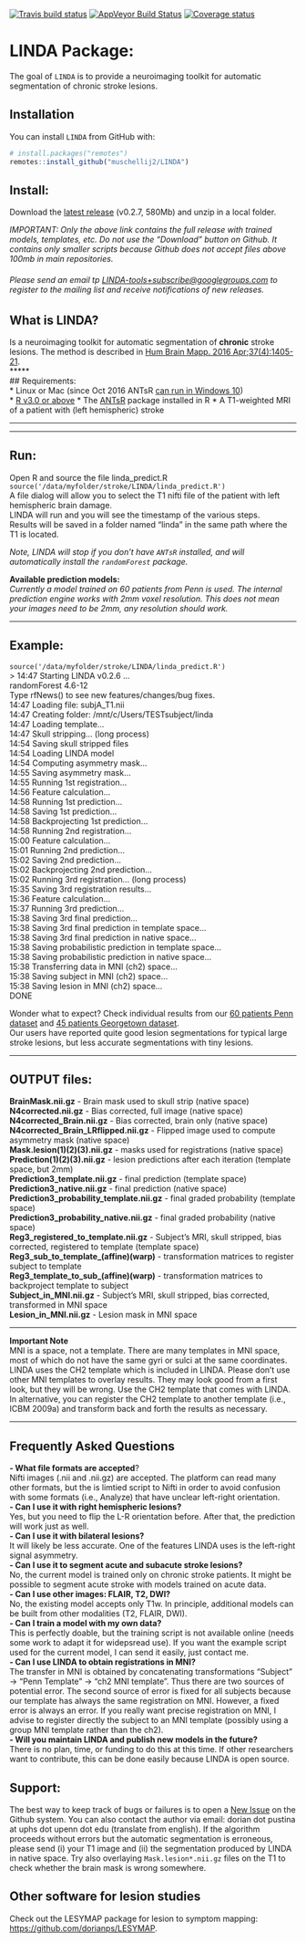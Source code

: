
[![Travis build
status](https://travis-ci.com/muschellij2/LINDA.svg?branch=master)](https://travis-ci.com/muschellij2/LINDA)
[![AppVeyor Build
Status](https://ci.appveyor.com/api/projects/status/github/muschellij2/LINDA?branch=master&svg=true)](https://ci.appveyor.com/project/muschellij2/LINDA)
[![Coverage
status](https://codecov.io/gh/muschellij2/LINDA/branch/master/graph/badge.svg)](https://codecov.io/gh/muschellij2/LINDA)
<!-- README.md is generated from README.Rmd. Please edit that file -->

# LINDA Package:

The goal of `LINDA` is to provide a neuroimaging toolkit for automatic
segmentation of chronic stroke lesions.

## Installation

You can install `LINDA` from GitHub with:

``` r
# install.packages("remotes")
remotes::install_github("muschellij2/LINDA")
```

## Install:

Download the [latest
release](https://github.com/dorianps/LINDA/releases/download/0.2.7/LINDA_v0.2.7.zip)
(v0.2.7, 580Mb) and unzip in a local folder.

*IMPORTANT: Only the above link contains the full release with trained
models, templates, etc. Do not use the “Download” button on Github. It
contains only smaller scripts because Github does not accept files above
100mb in main
repositories.*

###### Please send an email tp <LINDA-tools+subscribe@googlegroups.com> to register to the mailing list and receive notifications of new releases.

## What is LINDA?

Is a neuroimaging toolkit for automatic segmentation of **chronic**
stroke lesions. The method is described in [Hum Brain Mapp. 2016
Apr;37(4):1405-21](http://onlinelibrary.wiley.com/doi/10.1002/hbm.23110/abstract).  
\*\*\*\*\*  
\#\# Requirements:  
\* Linux or Mac (since Oct 2016 ANTsR [can run in
Windows 10](https://github.com/stnava/ANTsR/wiki/Installing-ANTsR-in-Windows-10-\(along-with-FSL,-Rstudio,-Freesurfer,-etc\).))  
\* [R v3.0 or above](http://www.r-project.org/) \* The
[ANTsR](http://stnava.github.io/ANTsR/) package installed in R \* A
T1-weighted MRI of a patient with (left hemispheric) stroke

-----

-----

## Run:

Open R and source the file linda\_predict.R
`source('/data/myfolder/stroke/LINDA/linda_predict.R')`  
A file dialog will allow you to select the T1 nifti file of the patient
with left hemispheric brain damage.  
LINDA will run and you will see the timestamp of the various steps.  
Results will be saved in a folder named “linda” in the same path where
the T1 is located.

*Note, LINDA will stop if you don’t have `ANTsR` installed, and will
automatically install the `randomForest` package.*

**Available prediction models:**  
*Currently a model trained on 60 patients from Penn is used. The
internal prediction engine works with 2mm voxel resolution. This does
not mean your images need to be 2mm, any resolution should work.*

-----

## Example:

`source('/data/myfolder/stroke/LINDA/linda_predict.R')`  
\> 14:47 Starting LINDA v0.2.6 …  
randomForest 4.6-12  
Type rfNews() to see new features/changes/bug fixes.  
14:47 Loading file: subjA\_T1.nii  
14:47 Creating folder: /mnt/c/Users/TESTsubject/linda  
14:47 Loading template…  
14:47 Skull stripping… (long process)  
14:54 Saving skull stripped files  
14:54 Loading LINDA model  
14:54 Computing asymmetry mask…  
14:55 Saving asymmetry mask…  
14:55 Running 1st registration…  
14:56 Feature calculation…  
14:58 Running 1st prediction…  
14:58 Saving 1st prediction…  
14:58 Backprojecting 1st prediction…  
14:58 Running 2nd registration…  
15:00 Feature calculation…  
15:01 Running 2nd prediction…  
15:02 Saving 2nd prediction…  
15:02 Backprojecting 2nd prediction…  
15:02 Running 3rd registration… (long process)  
15:35 Saving 3rd registration results…  
15:36 Feature calculation…  
15:37 Running 3rd prediction…  
15:38 Saving 3rd final prediction…  
15:38 Saving 3rd final prediction in template space…  
15:38 Saving 3rd final prediction in native space…  
15:38 Saving probabilistic prediction in template space…  
15:38 Saving probabilistic prediction in native space…  
15:38 Transferring data in MNI (ch2) space…  
15:38 Saving subject in MNI (ch2) space…  
15:38 Saving lesion in MNI (ch2) space…  
DONE

Wonder what to expect? Check individual results from our [60 patients
Penn
dataset](https://drive.google.com/file/d/0BxHeqEv37qqDT085MHAyMzFJcVk)
and [45 patients Georgetown
dataset](https://drive.google.com/open?id=0BxHeqEv37qqDY1psaC14QXZSOXc).  
Our users have reported quite good lesion segmentations for typical
large stroke lesions, but less accurate segmentations with tiny lesions.

-----

## OUTPUT files:

**BrainMask.nii.gz** - Brain mask used to skull strip (native space)  
**N4corrected.nii.gz** - Bias corrected, full image (native space)  
**N4corrected\_Brain.nii.gz** - Bias corrected, brain only (native
space)  
**N4corrected\_Brain\_LRflipped.nii.gz** - Flipped image used to compute
asymmetry mask (native space)  
**Mask.lesion(1)(2)(3).nii.gz** - masks used for registrations (native
space)  
**Prediction(1)(2)(3).nii.gz** - lesion predictions after each iteration
(template space, but 2mm)  
**Prediction3\_template.nii.gz** - final prediction (template space)  
**Prediction3\_native.nii.gz** - final prediction (native space)  
**Prediction3\_probability\_template.nii.gz** - final graded probability
(template space)  
**Prediction3\_probability\_native.nii.gz** - final graded probability
(native space)  
**Reg3\_registered\_to\_template.nii.gz** - Subject’s MRI, skull
stripped, bias corrected, registered to template (template space)  
**Reg3\_sub\_to\_template\_(affine)(warp)** - transformation matrices to
register subject to template  
**Reg3\_template\_to\_sub\_(affine)(warp)** - transformation matrices to
backproject template to subject  
**Subject\_in\_MNI.nii.gz** - Subject’s MRI, skull stripped, bias
corrected, transformed in MNI space  
**Lesion\_in\_MNI.nii.gz** - Lesion mask in MNI space

-----

**Important Note**  
MNI is a space, not a template. There are many templates in MNI space,
most of which do not have the same gyri or sulci at the same
coordinates. LINDA uses the CH2 template which is included in LINDA.
Please don’t use other MNI templates to overlay results. They may look
good from a first look, but they will be wrong. Use the CH2 template
that comes with LINDA. In alternative, you can register the CH2 template
to another template (i.e., ICBM 2009a) and transform back and forth the
results as necessary.

-----

## Frequently Asked Questions

**- What file formats are accepted**?  
Nifti images (.nii and .nii.gz) are accepted. The platform can read many
other formats, but the is limtied script to Nifti in order to avoid
confusion with some formats (i.e., Analyze) that have unclear left-right
orientation.  
**- Can I use it with right hemispheric lesions?**  
Yes, but you need to flip the L-R orientation before. After that, the
prediction will work just as well.  
**- Can I use it with bilateral lesions?**  
It will likely be less accurate. One of the features LINDA uses is the
left-right signal asymmetry.  
**- Can I use it to segment acute and subacute stroke lesions?**  
No, the current model is trained only on chronic stroke patients. It
might be possible to segment acute stroke with models trained on acute
data.  
**- Can I use other images: FLAIR, T2, DWI?**  
No, the existing model accepts only T1w. In principle, additional models
can be built from other modalities (T2, FLAIR, DWI).  
**- Can I train a model with my own data?**  
This is perfectly doable, but the training script is not available
online (needs some work to adapt it for widepsread use). If you want the
example script used for the current model, I can send it easily, just
contact me.  
**- Can I use LINDA to obtain registrations in MNI?**  
The transfer in MNI is obtained by concatenating transformations
“Subject” -\> “Penn Template” -\> “ch2 MNI template”. Thus there are
two sources of potential error. The second source of error is fixed for
all subjects because our template has always the same registration on
MNI. However, a fixed error is always an error. If you really want
precise registration on MNI, I advise to register directly the subject
to an MNI template (possibly using a group MNI template rather than the
ch2).  
**- Will you maintain LINDA and publish new models in the future?**  
There is no plan, time, or funding to do this at this time. If other
researchers want to contribute, this can be done easily because LINDA is
open source.

## Support:

The best way to keep track of bugs or failures is to open a [New
Issue](https://github.com/dorianps/LINDA/issues) on the Github system.
You can also contact the author via email: dorian dot pustina at uphs
dot upenn dot edu (translate from english). If the algorithm proceeds
without errors but the automatic segmentation is erroneous, please send
(i) your T1 image and (ii) the segmentation produced by LINDA in native
space. Try also overlaying `Mask.lesion*.nii.gz` files on the T1 to
check whether the brain mask is wrong somewhere.

## Other software for lesion studies

Check out the LESYMAP package for lesion to symptom mapping:
<https://github.com/dorianps/LESYMAP>.

